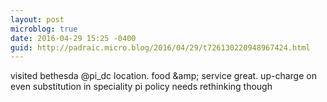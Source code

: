 ```yaml
---
layout: post
microblog: true
date: 2016-04-29 15:25 -0400
guid: http://padraic.micro.blog/2016/04/29/t726130220948967424.html
---
```

visited bethesda @pi_dc location. food &amp;amp; service great. up-charge on even substitution in speciality pi policy needs rethinking though
